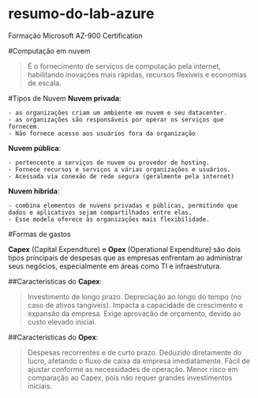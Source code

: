 # resumo-do-lab-azure
Formação Microsoft AZ-900 Certification

#Computação em nuvem

> É o fornecimento de serviços de computação pela internet, habilitando inovações mais rápidas, recursos flexíveis e economias de escala.

#Tipos de Nuvem
**Nuvem privada**: 

    - as organizações criam um ambiente em nuvem e seu datacenter.
    - as organizações são responsáveis por operar os serviços que fornecem.
    - Não fornece acesso aos usuários fora da organização

**Nuvem pública**: 

    - pertencente a serviços de nuvem ou provedor de hosting.
    - Fornece recursos e serviços a várias organizações e usuários.
    - Acessada via conexão de rede segura (geralmente pela internet)

**Nuvem híbrida**:

    - combina elementos de nuvens privadas e públicas, permitindo que dados e aplicativos sejam compartilhados entre elas. 
    - Esse modelo oferece às organizações mais flexibilidade.

#Formas de gastos

**Capex** (Capital Expenditure) e **Opex** (Operational Expenditure) são dois tipos principais de despesas que as empresas enfrentam ao administrar seus negócios, especialmente em áreas como TI e infraestrutura. 

##Características do **Capex**:
  
> Investimento de longo prazo.
> Depreciação ao longo do tempo (no caso de ativos tangíveis).
> Impacta a capacidade de crescimento e expansão da empresa.
> Exige aprovação de orçamento, devido ao custo elevado inicial.

##Características do **Opex**:

> Despesas recorrentes e de curto prazo.
> Deduzido diretamente do lucro, afetando o fluxo de caixa da empresa imediatamente.
> Fácil de ajustar conforme as necessidades de operação.
> Menor risco em comparação ao Capex, pois não requer grandes investimentos iniciais.
> 
